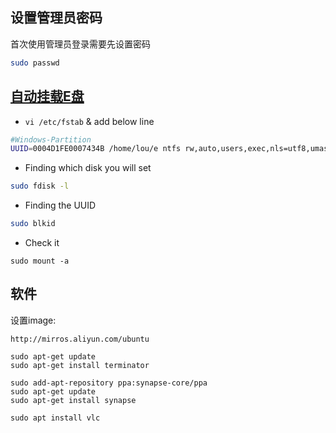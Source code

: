 ## 设置管理员密码
首次使用管理员登录需要先设置密码
```sh
sudo passwd
```


## [自动挂载E盘](https://askubuntu.com/questions/46588/how-to-automount-ntfs-partitions)
- `vi /etc/fstab` & add below line
```sh
#Windows-Partition
UUID=0004D1FE0007434B /home/lou/e ntfs rw,auto,users,exec,nls=utf8,umask=003,gid=46,uid=1000    0   0
```
- Finding which disk you will set
```sh
sudo fdisk -l
```
- Finding the UUID
```sh
sudo blkid
```
- Check it
```
sudo mount -a
```

## 软件
设置image:
```
http://mirros.aliyun.com/ubuntu
```

```
sudo apt-get update
sudo apt-get install terminator

sudo add-apt-repository ppa:synapse-core/ppa
sudo apt-get update
sudo apt-get install synapse

sudo apt install vlc
```